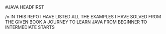 
#JAVA HEADFIRST 

/n
IN THIS REPO I HAVE LISTED ALL THE EXAMPLES I HAVE SOLVED FROM THE GIVEN BOOK
A JOURNEY TO LEARN JAVA FROM BEGINNER TO INTERMEDIATE STARTS 
